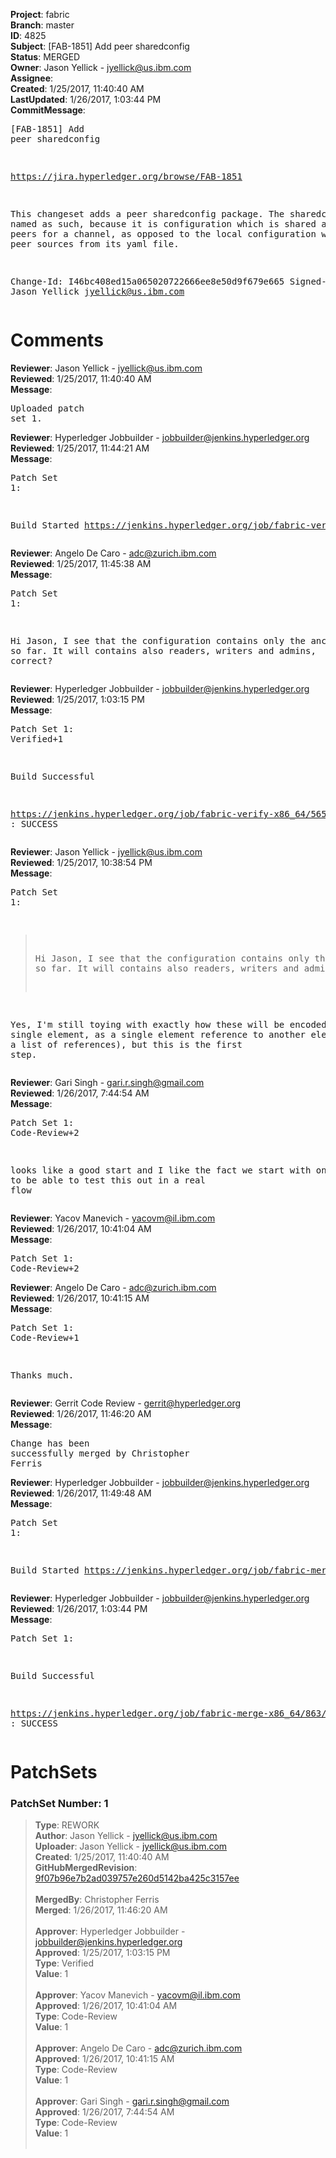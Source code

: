 <strong>Project</strong>: fabric<br><strong>Branch</strong>: master<br><strong>ID</strong>: 4825<br><strong>Subject</strong>: [FAB-1851] Add peer sharedconfig<br><strong>Status</strong>: MERGED<br><strong>Owner</strong>: Jason Yellick - jyellick@us.ibm.com<br><strong>Assignee</strong>:<br><strong>Created</strong>: 1/25/2017, 11:40:40 AM<br><strong>LastUpdated</strong>: 1/26/2017, 1:03:44 PM<br><strong>CommitMessage</strong>:<br><pre>[FAB-1851] Add peer sharedconfig

https://jira.hyperledger.org/browse/FAB-1851

This changeset adds a peer sharedconfig package.  The sharedconfig is
named as such, because it is configuration which is shared across all
peers for a channel, as opposed to the local configuration which the
peer sources from its yaml file.

Change-Id: I46bc408ed15a065020722666ee8e50d9f679e665
Signed-off-by: Jason Yellick <jyellick@us.ibm.com>
</pre><h1>Comments</h1><strong>Reviewer</strong>: Jason Yellick - jyellick@us.ibm.com<br><strong>Reviewed</strong>: 1/25/2017, 11:40:40 AM<br><strong>Message</strong>: <pre>Uploaded patch set 1.</pre><strong>Reviewer</strong>: Hyperledger Jobbuilder - jobbuilder@jenkins.hyperledger.org<br><strong>Reviewed</strong>: 1/25/2017, 11:44:21 AM<br><strong>Message</strong>: <pre>Patch Set 1:

Build Started https://jenkins.hyperledger.org/job/fabric-verify-x86_64/5651/</pre><strong>Reviewer</strong>: Angelo De Caro - adc@zurich.ibm.com<br><strong>Reviewed</strong>: 1/25/2017, 11:45:38 AM<br><strong>Message</strong>: <pre>Patch Set 1:

Hi Jason, I see that the configuration contains only the anchor peers so far. It will contains also readers, writers and admins, correct?</pre><strong>Reviewer</strong>: Hyperledger Jobbuilder - jobbuilder@jenkins.hyperledger.org<br><strong>Reviewed</strong>: 1/25/2017, 1:03:15 PM<br><strong>Message</strong>: <pre>Patch Set 1: Verified+1

Build Successful 

https://jenkins.hyperledger.org/job/fabric-verify-x86_64/5651/ : SUCCESS</pre><strong>Reviewer</strong>: Jason Yellick - jyellick@us.ibm.com<br><strong>Reviewed</strong>: 1/25/2017, 10:38:54 PM<br><strong>Message</strong>: <pre>Patch Set 1:

> Hi Jason, I see that the configuration contains only the anchor
 > peers so far. It will contains also readers, writers and admins,
 > correct?

Yes, I'm still toying with exactly how these will be encoded, (as a single element, as a single element reference to another element, or as a list of references), but this is the first step.</pre><strong>Reviewer</strong>: Gari Singh - gari.r.singh@gmail.com<br><strong>Reviewed</strong>: 1/26/2017, 7:44:54 AM<br><strong>Message</strong>: <pre>Patch Set 1: Code-Review+2

looks like a good start and I like the fact we start with one "key" to be able to test this out in a real flow</pre><strong>Reviewer</strong>: Yacov Manevich - yacovm@il.ibm.com<br><strong>Reviewed</strong>: 1/26/2017, 10:41:04 AM<br><strong>Message</strong>: <pre>Patch Set 1: Code-Review+2</pre><strong>Reviewer</strong>: Angelo De Caro - adc@zurich.ibm.com<br><strong>Reviewed</strong>: 1/26/2017, 10:41:15 AM<br><strong>Message</strong>: <pre>Patch Set 1: Code-Review+1

Thanks much.</pre><strong>Reviewer</strong>: Gerrit Code Review - gerrit@hyperledger.org<br><strong>Reviewed</strong>: 1/26/2017, 11:46:20 AM<br><strong>Message</strong>: <pre>Change has been successfully merged by Christopher Ferris</pre><strong>Reviewer</strong>: Hyperledger Jobbuilder - jobbuilder@jenkins.hyperledger.org<br><strong>Reviewed</strong>: 1/26/2017, 11:49:48 AM<br><strong>Message</strong>: <pre>Patch Set 1:

Build Started https://jenkins.hyperledger.org/job/fabric-merge-x86_64/863/</pre><strong>Reviewer</strong>: Hyperledger Jobbuilder - jobbuilder@jenkins.hyperledger.org<br><strong>Reviewed</strong>: 1/26/2017, 1:03:44 PM<br><strong>Message</strong>: <pre>Patch Set 1:

Build Successful 

https://jenkins.hyperledger.org/job/fabric-merge-x86_64/863/ : SUCCESS</pre><h1>PatchSets</h1><h3>PatchSet Number: 1</h3><blockquote><strong>Type</strong>: REWORK<br><strong>Author</strong>: Jason Yellick - jyellick@us.ibm.com<br><strong>Uploader</strong>: Jason Yellick - jyellick@us.ibm.com<br><strong>Created</strong>: 1/25/2017, 11:40:40 AM<br><strong>GitHubMergedRevision</strong>: [9f07b96e7b2ad039757e260d5142ba425c3157ee](https://github.com/hyperledger/fabric/commit/9f07b96e7b2ad039757e260d5142ba425c3157ee)<br><br><strong>MergedBy</strong>: Christopher Ferris<br><strong>Merged</strong>: 1/26/2017, 11:46:20 AM<br><br><strong>Approver</strong>: Hyperledger Jobbuilder - jobbuilder@jenkins.hyperledger.org<br><strong>Approved</strong>: 1/25/2017, 1:03:15 PM<br><strong>Type</strong>: Verified<br><strong>Value</strong>: 1<br><br><strong>Approver</strong>: Yacov Manevich - yacovm@il.ibm.com<br><strong>Approved</strong>: 1/26/2017, 10:41:04 AM<br><strong>Type</strong>: Code-Review<br><strong>Value</strong>: 1<br><br><strong>Approver</strong>: Angelo De Caro - adc@zurich.ibm.com<br><strong>Approved</strong>: 1/26/2017, 10:41:15 AM<br><strong>Type</strong>: Code-Review<br><strong>Value</strong>: 1<br><br><strong>Approver</strong>: Gari Singh - gari.r.singh@gmail.com<br><strong>Approved</strong>: 1/26/2017, 7:44:54 AM<br><strong>Type</strong>: Code-Review<br><strong>Value</strong>: 1<br><br></blockquote>